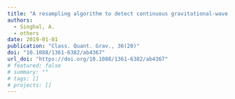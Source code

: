 ```yaml
---
title: "A resampling algorithm to detect continuous gravitational-wave signals from neutron stars in binary systems"
authors:
  - Singhal, A.
  - others
date: 2019-01-01
publication: "Class. Quant. Grav., 36(20)"
doi: "10.1088/1361-6382/ab4367"
url_doi: "https://doi.org/10.1088/1361-6382/ab4367"
# featured: false
# summary: ""
# tags: []
# projects: []
---
```


